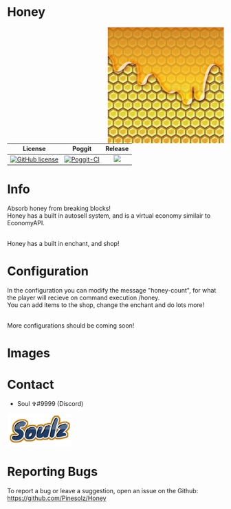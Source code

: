 # Honey
<img align="right" src="icon.jpg" width="270">

| License | Poggit | Release |
| :-----: | :----: | :-----: |
|[![GitHub license](https://img.shields.io/github/license/Pinesolz/Honey.svg)](https://github.com/Pinesolz/Honey/blob/master/LICENSE)|[![Poggit-CI](https://poggit.pmmp.io/ci.shield/Soulz/Honey/Honey)](https://poggit.pmmp.io/ci/Soulz/Honey/Honey)|[![](https://poggit.pmmp.io/shield.state/Honey)](https://poggit.pmmp.io/p/Honey)|

# Info
Absorb honey from breaking blocks!<br> 
Honey has a built in autosell system, and is a virtual economy similair to EconomyAPI.<br><br>

Honey has a built in enchant, and shop!<br>

# Configuration
In the configuration you can modify the message "honey-count", for what the player will recieve on command execution /honey.<br>
You can add items to the shop, change the enchant and do lots more!<br><br>

More configurations should be coming soon!

# Images

# Contact 
- Soul ✞#9999 (Discord)
<img src="images/authors/Soulz.png" width="150">

# Reporting Bugs
To report a bug or leave a suggestion, open an issue on the Github:<br>
https://github.com/Pinesolz/Honey
